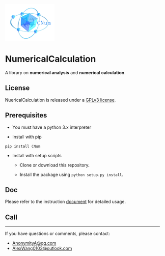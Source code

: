 <a href="https://github.com/Wang-sx0103/NumericalCalculation/"><img alt="CNum" src="./branding/logo/logomark/CNumlogo.svg" height="120"></a>

# **NumericalCalculation**

A library on **numerical analysis** and **numerical calculation**.

## License

NuericalCalculation is released under a  [GPLv3 license](https://github.com/Wang-sx0103/NumericalCalculation/blob/main/LICENSE).

## Prerequisites

- You must have a python 3.x interpreter

- Install with pip

```shell
pip install CNum
```

- Install with setup scripts

  - Clone or download this repository.

  - Install the package using `python setup.py install`.

## Doc

Please refer to the instruction [document](https://github.com/Wang-sx0103/NumericalCalculation/blob/main/doc/CNum1.0.0.md) for detailed usage.  

## Call

---------
If you have questions or comments, please contact:

- AnonymityA@qq.com
- AlexWang0103@outlook.com
